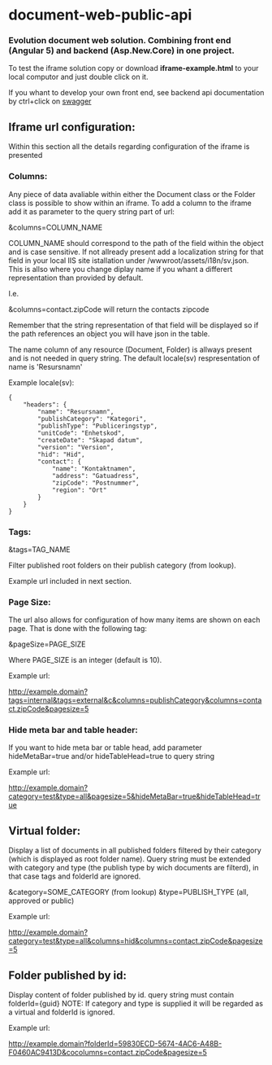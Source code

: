 # document-web-public-api
### Evolution document web solution. Combining front end (Angular 5) and backend (Asp.New.Core) in one project.

To test the iframe solution copy or download **iframe-example.html** to your local computor and just double click on it.

If you whant to develop your own front end, see backend api documentation by ctrl+click on <a href="http://10.3.67.101:5001/swagger/" target="_blank">swagger</a>


## Iframe url configuration:

Within this section all the details regarding configuration of the iframe is presented

### Columns:

Any piece of data avaliable within either the Document class or the Folder class is possible to show within an iframe. To add a column to the iframe add it as parameter to the query string part of url:

&columns=COLUMN_NAME

COLUMN_NAME should correspond to the path of the field within the object and is case sensitive. If not allready present add a localization string for that field in your local IIS site istallation under /wwwroot/assets/i18n/sv.json. This is allso where you change diplay name if you whant a differert representation than provided by default. 

I.e.

&columns=contact.zipCode will return the contacts zipcode

Remember that the string representation of that field will be displayed so if the path references an object you will have json in the table.
 
The name column of any resource (Document, Folder) is allways present and is not needed in query string. The default locale(sv) respresentation of name is 'Resursnamn'

Example locale(sv):

```
{
    "headers": {
        "name": "Resursnamn",
        "publishCategory": "Kategori",
        "publishType": "Publiceringstyp",
        "unitCode": "Enhetskod",
        "createDate": "Skapad datum",
        "version": "Version",
        "hid": "Hid",
        "contact": {
            "name": "Kontaktnamen",
            "address": "Gatuadress",
            "zipCode": "Postnummer",
            "region": "Ort"
        }
    }
}
```

### Tags:

&tags=TAG_NAME

Filter published root folders on their publish category (from lookup).

Example url included in next section.

### Page Size:

The url also allows for configuration of how many items are shown on each page. That is done with the following tag:

&pageSize=PAGE_SIZE

Where PAGE_SIZE is an integer (default is 10).

Example url:

http://example.domain?tags=internal&tags=external&c&columns=publishCategory&columns=contact.zipCode&pagesize=5

### Hide meta bar and table header:

If you want to hide meta bar or table head, add parameter hideMetaBar=true and/or hideTableHead=true to query string

Example url:

http://example.domain?category=test&type=all&pagesize=5&hideMetaBar=true&hideTableHead=true


## Virtual folder:

Display a list of documents in all published folders filtered by their category (which is displayed as root folder name). Query string must be extended with category and type (the publish type by wich documents are filterd), in that case tags and folderId are ignored.

&category=SOME_CATEGORY (from lookup) &type=PUBLISH_TYPE (all, approved or public)

Example url:

http://example.domain?category=test&type=all&columns=hid&columns=contact.zipCode&pagesize=5


## Folder published by id:

Display content of folder published by id. query string must contain folderId={guid} NOTE: If category and type is supplied it will be regarded as a virtual and folderId is ignored.

Example url:

http://example.domain?folderId=59830ECD-5674-4AC6-A48B-F0460AC9413D&cocolumns=contact.zipCode&pagesize=5

